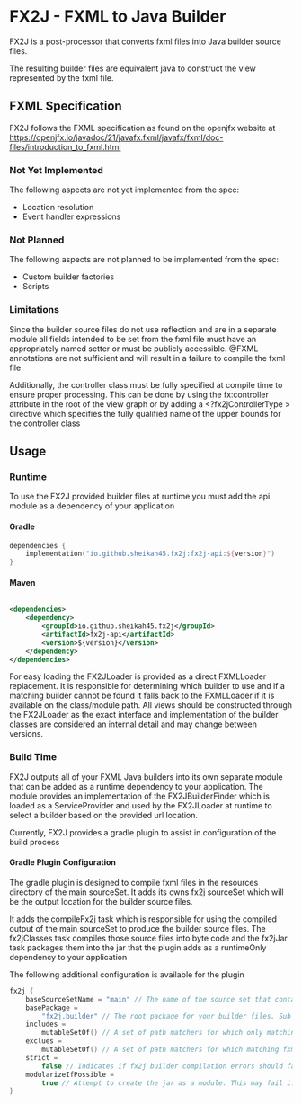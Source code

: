 # FX2J - FXML to Java Builder

FX2J is a post-processor that converts fxml files
into Java builder source files.

The resulting builder files are equivalent java
to construct the view represented by the fxml file.

## FXML Specification

FX2J follows the FXML specification as found on the openjfx
website at https://openjfx.io/javadoc/21/javafx.fxml/javafx/fxml/doc-files/introduction_to_fxml.html

### Not Yet Implemented

The following aspects are not yet implemented from the spec:

* Location resolution
* Event handler expressions

### Not Planned

The following aspects are not planned to be implemented from the spec:

* Custom builder factories
* Scripts

### Limitations

Since the builder source files do not use reflection and are in a separate module
all fields intended to be set from the fxml file must have an appropriately named
setter or must be publicly accessible. @FXML annotations are not sufficient and will result
in a failure to compile the fxml file

Additionally, the controller class must be fully specified at compile time to ensure
proper processing. This can be done by using the fx:controller attribute in the root of the
view graph or by adding a <?fx2jControllerType > directive which specifies the fully qualified
name of the upper bounds for the controller class

## Usage

### Runtime

To use the FX2J provided builder files at runtime you must add the api module as a dependency of your application

#### Gradle

```kotlin
dependencies {
    implementation("io.github.sheikah45.fx2j:fx2j-api:${version}")
}
```

#### Maven

```xml

<dependencies>
    <dependency>
        <groupId>io.github.sheikah45.fx2j</groupId>
        <artifactId>fx2j-api</artifactId>
        <version>${version}</version>
    </dependency>
</dependencies>
```

For easy loading the FX2JLoader is provided as a direct FXMLLoader replacement. It is responsible for determining which
builder to use and
if a matching builder cannot be found it falls back to the FXMLLoader if it is available on the class/module path.
All views should be constructed through the FX2JLoader as the exact interface and implementation of the builder classes
are considered an internal detail and may change between versions.

### Build Time

FX2J outputs all of your FXML Java builders into its own separate module that can be added as
a runtime dependency to your application. The module provides an implementation of the FX2JBuilderFinder
which is loaded as a ServiceProvider and used by the FX2JLoader at runtime to select a builder based on the provided url
location.

Currently, FX2J provides a gradle plugin to assist in configuration of the build process

#### Gradle Plugin Configuration

The gradle plugin is designed to compile fxml files in the resources directory of the main sourceSet. It adds
its owns fx2j sourceSet which will be the output location for the builder source files.

It adds the compileFx2j task which is responsible for using the compiled output of the main sourceSet to produce the
builder source files. The fx2jClasses task compiles those source files into byte code and the fx2jJar task packages them
into the jar that the plugin adds as a runtimeOnly dependency to your application

The following additional configuration is available for the plugin

```kotlin
fx2j {
    baseSourceSetName = "main" // The name of the source set that contains the fxml
    basePackage =
        "fx2j.builder" // The root package for your builder files. Sub packages are derived from the directory structure relative to the resources root
    includes =
        mutableSetOf() // A set of path matchers for which only matching fxml files will be included. By default all fxml files in the resources directory are included
    exclues =
        mutableSetOf() // A set of path matchers for which matching fxml files should be excluded from compilation.
    strict =
        false // Indicates if fx2j builder compilation errors should fail the build. Defaults to false so only a warning is produced
    modularizeIfPossible =
        true // Attempt to create the jar as a module. This may fail if any non module jars are on the module path
}
```
